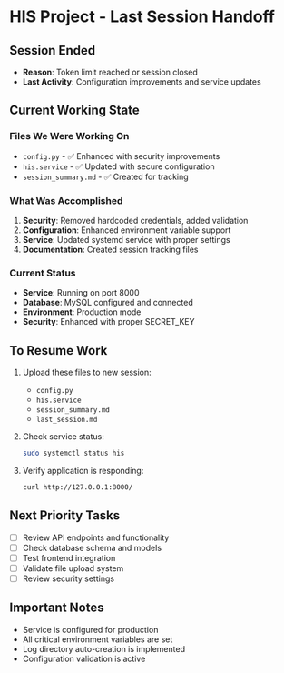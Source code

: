 # HIS Project - Last Session Handoff

## Session Ended
- **Reason**: Token limit reached or session closed
- **Last Activity**: Configuration improvements and service updates

## Current Working State

### Files We Were Working On
- `config.py` - ✅ Enhanced with security improvements
- `his.service` - ✅ Updated with secure configuration
- `session_summary.md` - ✅ Created for tracking

### What Was Accomplished
1. **Security**: Removed hardcoded credentials, added validation
2. **Configuration**: Enhanced environment variable support
3. **Service**: Updated systemd service with proper settings
4. **Documentation**: Created session tracking files

### Current Status
- **Service**: Running on port 8000
- **Database**: MySQL configured and connected
- **Environment**: Production mode
- **Security**: Enhanced with proper SECRET_KEY

## To Resume Work
1. Upload these files to new session:
   - `config.py`
   - `his.service`
   - `session_summary.md`
   - `last_session.md`

2. Check service status:
   ```bash
   sudo systemctl status his
   ```

3. Verify application is responding:
   ```bash
   curl http://127.0.0.1:8000/
   ```

## Next Priority Tasks
- [ ] Review API endpoints and functionality
- [ ] Check database schema and models
- [ ] Test frontend integration
- [ ] Validate file upload system
- [ ] Review security settings

## Important Notes
- Service is configured for production
- All critical environment variables are set
- Log directory auto-creation is implemented
- Configuration validation is active
